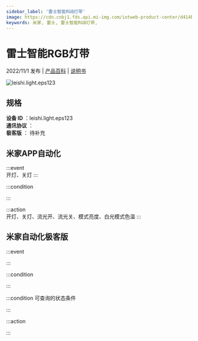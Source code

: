 ```yaml
---
sidebar_label: '雷士智能RGB灯带'
image: https://cdn.cnbj1.fds.api.mi-img.com/iotweb-product-center/d414b1524815f5f605e7610ea6462bf7_1663294494310.png?GalaxyAccessKeyId=AKVGLQWBOVIRQ3XLEW&Expires=9223372036854775807&Signature=RmfhM+Xcxe9xHUhdBeV+sFXYJTE=
keywords: 米家, 雷士, 雷士智能RGB灯带, 
---
```

# 雷士智能RGB灯带

2022/11/1 发布 | [产品百科](https://home.mi.com/webapp/content/baike/product/index.html?model=leishi.light.eps123/) | [说明书](https://home.mi.com/views/introduction.html?model=leishi.light.eps123&region=cn)

![leishi.light.eps123](https://cdn.cnbj1.fds.api.mi-img.com/iotweb-product-center/d414b1524815f5f605e7610ea6462bf7_1663294494310.png?GalaxyAccessKeyId=AKVGLQWBOVIRQ3XLEW&Expires=9223372036854775807&Signature=RmfhM+Xcxe9xHUhdBeV+sFXYJTE=)

## 规格  
> 
**设备 ID** ：leishi.light.eps123  
**通讯协议** ：  
**极客版**  ： 待补充 


## 米家APP自动化  

:::event  
开灯、关灯
:::

:::condition  

:::

:::action   
开灯、关灯、流光开、流光关、模式亮度、白光模式色温
:::

## 米家自动化极客版  

:::event  

:::

:::condition  

:::

:::condition 可查询的状态条件  

:::

:::action  

:::

        
